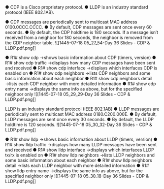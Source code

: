 ● CDP is a Cisco proprietary protocol. 
● LLDP is an industry standard protocol (IEEE 802.1AB).

● CDP messages are periodically sent to multicast MAC address 0100.0CCC.CCCC.
● By default, CDP messages are sent once every 60 seconds.
● By default, the CDP holdtime is 180 seconds. If a message isn’t received from a neighbor for 180 seconds, the neighbor is removed from the CDP neighbor table.
![[1445-07-18 05_27_54-Day 36 Slides - CDP & LLDP.pdf.png]]

● R1# show cdp 
→shows basic information about CDP (timers, version) 
● R1# show cdp traffic 
→displays how many CDP messages have been sent and received 
● R1# show cdp interface 
→displays which interfaces CDP is enabled on 
● R1# show cdp neighbors 
→lists CDP neighbors and some basic information about each neighbor 
● R1# show cdp neighbors detail 
→lists each CDP neighbor with more detailed information ● 
R1# show cdp entry name 
→displays the same info as above, but for the specified neighbor only
![[1445-07-18 05_29_29-Day 36 Slides - CDP & LLDP.pdf.png]]



LLDP is an industry standard protocol (IEEE 802.1AB)
● LLDP messages are periodically sent to multicast MAC address 0180.C200.000E.
● By default, LLDP messages are sent once every 30 seconds.
● By default, the LLDP holdtime is 120 seconds.
![[1445-07-18 05_30_32-Day 36 Slides - CDP & LLDP.pdf.png]]

● R1# show lldp 
→shows basic information about LLDP (timers, version) 
● R1# show lldp traffic 
→displays how many LLDP messages have been sent and received 
● R1# show lldp interface 
→displays which interfaces LLDP tx/rx is enabled on 
● R1# show lldp neighbors 
→lists LLDP neighbors and some basic information about each neighbor 
● R1# show lldp neighbors detail 
→lists each LLDP neighbor with more detailed information 
● R1# show lldp entry name 
→displays the same info as above, but for the specified neighbor only
![[1445-07-18 05_30_18-Day 36 Slides - CDP & LLDP.pdf.png]]
